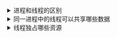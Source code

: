 

<details>
<summary>进程和线程的区别</summary>
-进程是系统进行资源分配和调度的基本单位，线程是CPU调度和分派的基本单位</br>
-线程依赖于进程而存在，一个进程至少有一个线程</br>
-进程有自己独立的地址空间，线程共享所属进程的地址空间</br>
-进程是拥有系统资源的一个独立单位，而线程基本上不拥有系统资源，只拥有一点在运行中必不可少的资源（如程序计数器，一组寄存器和栈）和其他线程共享本进程的相关资源如内存、I/O，cpu等</br>
-在进程切换时，涉及到整个当前CPU环境的保存环境的设置以及新被调度运行的CPU环境的设置，而线程的切换只需保存和设置少量的寄存器的内容，并不涉及存储器管理方面的操作，可见进程的开销远大于线程的开销</br>
-线程之间的通信更加方便，同一进程下的线程共享全局变量等数据，而进程之间的通信需要以进程间通信的方式进行</br>
-多线程程序只要有一个线程崩溃了，整个程序就崩溃了，但多进程中一个进程崩溃不会对其他进程造成影响，因为进程有自己独立的地址空间，因此多进程更加健壮</br>
</details>


<details>
<summary>同一进程中的线程可以共享哪些数据</summary>
-进程代码段</br>
-进程的公有数据（全局变量，静态变量。。）</br>
-进程打开的文件描述符</br>
-进程的当前目录</br>
-信号处理器/信号处理函数（对收到的信号的处理方式）</br>
-进程ID与进程组ID</br>
</details>

<details>
<summary>线程独占哪些资源</summary>
-线程ID</br>
-一组寄存器的值</br>
-线程自身的栈（堆是共享的）</br>
-错误返回码，线程可能会产生不同的错误返回码，一个线程的错误返回码不应该被其他线程修改</br>
</details>

